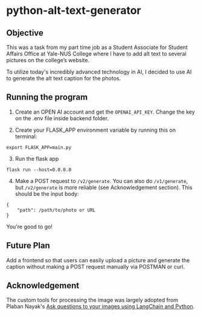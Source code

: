 # python-alt-text-generator

## Objective
This was a task from my part time job as a Student Associate for Student Affairs Office at Yale-NUS College where I have to add alt text to several pictures on the college’s website. 

To utilize today's incredibly advanced technology in AI, I decided to use AI to generate the alt text caption for the photos. 

## Running the program

1. Create an OPEN AI account and get the `OPENAI_API_KEY`. Change the key on the .env file inside backend folder. 

2. Create your FLASK_APP environment variable by running this on terminal:

```
export FLASK_APP=main.py
```

3. Run the flask app
```
flask run --host=0.0.0.0
```

4. Make a POST request to `/v2/generate`. You can also do `/v1/generate`, but `/v2/generate` is more reliable (see Acknowledgement section). This should be the input body:
```
{
    "path": /path/to/photo or URL
}
```

You're good to go!

## Future Plan
Add a frontend so that users can easily upload a picture and generate the caption without making a POST request manually via POSTMAN or curl.

## Acknowledgement

The custom tools for processing the image was largely adopted from Plaban Nayak's <a href="https://nayakpplaban.medium.com/ask-questions-to-your-images-using-langchain-and-python-1aeb30f38751">Ask questions to your images using LangChain and Python</a>.